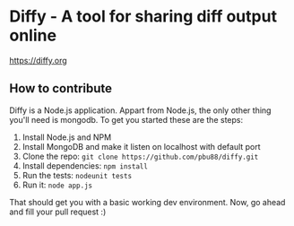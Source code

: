 # Diffy - A tool for sharing diff output online

https://diffy.org

## How to contribute

Diffy is a Node.js application. Appart from Node.js, the only other
thing you'll need is mongodb. To get you started these are the steps:

1. Install Node.js and NPM
2. Install MongoDB and make it listen on localhost with default port
3. Clone the repo: `git clone https://github.com/pbu88/diffy.git`
4. Install dependencies: `npm install`
5. Run the tests: `nodeunit tests`
6. Run it: `node app.js`

That should get you with a basic working dev environment. Now, go ahead
and fill your pull request :)
